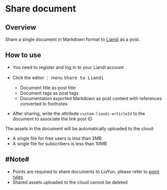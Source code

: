 # Share document

## Overview

Share a single document in Markdown format to [Liandi](https://ld246.com) as a post.

## How to use

- You need to register and log in to your Liandi account
- Click the editor <kbd>︙</kbd> menu <kbd>Share to Liandi</kbd>​

  - Document title as post title
  - Document tags as post tags
  - Documentation exported Markdown as post content with references converted to footnotes
- After sharing, write the attribute `custom-liandi-articleId` to the document to associate the link post ID

The assets in the document will be automatically uploaded to the cloud:

- A single file for free users is less than 3MB
- A single file for subscribers is less than 10MB

## #Note#​

- Points are required to share documents to LiuYun, please refer to [point rules](https://liuyun.io/article/1685240430351)
- Shared assets uploaded to the cloud cannot be deleted
